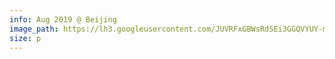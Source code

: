 ```yaml
---
info: Aug 2019 @ Beijing
image_path: https://lh3.googleusercontent.com/JUVRFxGBWsRdSEi3GGQVYUY-mOQmmjOijYkwpTNq8DNQDEXztY4TL9GjEXj3_yMr0RAZhnRq8lKIQJmi8Gg2i6nI4pZuEzTyE12cgfjKeyCn-sN5BFcewNdVnq1fegU3T9ky33m0oQ
size: p
---
```


